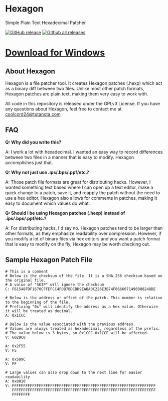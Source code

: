 # Hexagon
Simple Plain Text Hexadecimal Patcher

[![GitHub release](https://img.shields.io/github/release/Coolcord/Hexagon.svg)](https://GitHub.com/Coolcord/Hexagon/releases)
[![Github all releases](https://img.shields.io/github/downloads/Coolcord/Hexagon/total.svg)](https://GitHub.com/Coolcord/Hexagon/releases)

# [Download for Windows](https://github.com/Coolcord/Hexagon/releases/download/v1.0.1/Hexagon.v1.0.1.zip)

## About Hexagon
Hexagon is a file patcher tool. It creates Hexagon patches (.hexp) which act as a binary diff between two files. Unlike most other patch formats, Hexagon patches are plain text, making them very easy to work with.

All code in this repository is released under the GPLv3 License. If you have any questions about Hexagon, feel free to contact me at coolcord24@tutanota.com

## FAQ
**Q: Why did you write this?**

A: I work a lot with hexadecimal. I wanted an easy way to record differences between two files in a manner that is easy to modify. Hexagon accomplishes just that.

**Q: Why not just use .ips/.bps/.ppf/etc.?**

A: Those patch file formats are great for distributing hacks. However, I wanted something text based where I can open up a text editor, make a quick change to a patch, save it, and reapply the patch without the need to use a hex editor. Hexagon also allows for comments in patches, making it easy to document which values do what.

**Q: Should I be using Hexagon patches (.hexp) instead of .ips/.bps/.ppf/etc.?**

A: For distributing hacks, I'd say no. Hexagon patches tend to be larger than other formats, as they emphasize readability over compression. However, if you modify a lot of binary files via hex editors and you want a patch format that is easy to modify on the fly, Hexagon may be worth checking out.

## Sample Hexagon Patch File
```
# This is a comment
# Below is the checksum of the file. It is a SHA-256 checksum based on the original file.
# A value of "SKIP" will ignore the checksum
C: F61548FDF1670CFFEFCC4F0B7BDCDD9EABA0C226E3B74F8666071496988248DE

# Below is the address or offset of the patch. This number is relative to the beginning of the file.
# Prefixing "0x" will identify the address as a hex value. Otherwise it will be treated as decimal.
A: 0x1CCC

# Below is the value associated with the previous address.
# Values are always treated as hexadecimal, regardless of the prefix.
# The value below is 3 bytes, so 0x1CCC-0x1CCE will be affected.
V: 6029C0

A: 0x2F55
V: F5

A: 0x589C
V: FF

# Large values can also drop down to the next line for easier readability
A: 0x8010
V: FFFFFFFFFFFFFFFFFFFFFFFFFFFFFFFFFFFFFFFFFFFFFFFFFFFFFFFFFFFFFFFF
   FFFFFFFFFFFFFFFFFFFFFFFFFFFFFFFFFFFFFFFFFFFFFFFFFFFFFFFFFFFFFFFF
   FFFFFFFF
```
